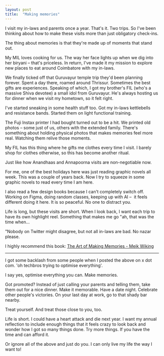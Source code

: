 ```yaml
---
layout: post
title:  "Making memories"
---
```


I visit my in-laws and parents once a year. That's it. Two trips. So I've been thinking about how to make these visits more than just obligatory check-ins.

The thing about memories is that they're made up of moments that stand out.

My MIL loves cooking for us. The way her face lights up when we dig into her biryani – that's priceless. In return, I've made it my mission to explore new places to eat around Coimbatore with my in-laws.

We finally ticked off that Guruvayur temple trip they'd been planning forever. Spent a day there, roamed around Thrissur. Sometimes the best gifts are experiences. Speaking of which, I got my brother's FIL (who's a massive Shiva devotee) a small idol from Guruvayur. He's always hosting us for dinner when we visit my hometown, so it felt right.

I've started sneaking in some health stuff too. Got my in-laws kettlebells and resistance bands. Started them on light functional training. 

The Fuji Instax printer I had bought turned out to be a hit. We printed old photos – some just of us, others with the extended family. There's something about holding physical photos that makes memories feel more real. Watching them relive those moments.

My FIL has this thing where he gifts me clothes every time I visit. I barely shop for clothes otherwise, so this has become another ritual. 

Just like how Anandhaas and Annapoorna visits are non-negotiable now.

For me, one of the best holidays here was just reading graphic novels all week. This was a couple of years back. Now I try to squeeze in some graphic novels to read every time I am here.

I also read a few design books because I can't completely switch off. Working on Figma, doing random classes, keeping up with AI –  it feels different doing it here. It is so peaceful. No one to distract you.

Life is long, but these visits are short. When I look back, I want each trip to have its own highlight reel. Something that makes me go "ah, that was the time when...

"Nobody on Twitter might disagree, but not all in-laws are bad. No nazar please.

I highly recommend this book: [The Art of Making Memories - Meik Wiking](https://manassaloi.com/booksummaries/2021/03/01/art-making-memories-wiking.html)

----

I got some backlash from some people when I posted the above on x dot com. 'oh techbros trying to optimise everything'.

I say yes, optimise everything you can. Make memories.

Got promoted? Instead of just calling your parents and telling them, take them out for a nice dinner. Make it memorable. Have a date night. Celebrate other people's victories. On your last day at work, go to that shady bar nearby.

Treat yourself. And treat those close to you, too.

Life is short. I could have a heart attack and die next year. I want my annual reflection to include enough things that it feels crazy to look back and wonder how I got so many things done. Try more things. If you have the time and can afford it.

Or ignore all of the above and just do you. I can only live my life the way I want to!
